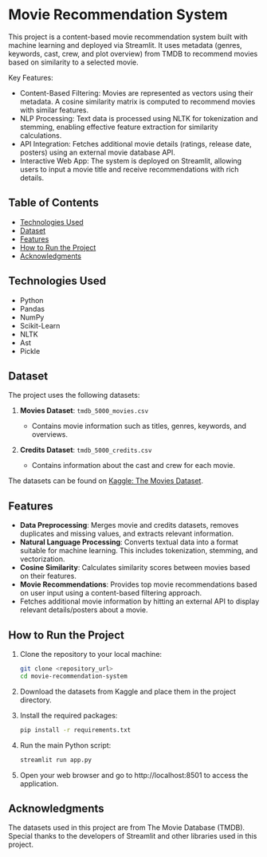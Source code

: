 # Movie Recommendation System

This project is a content-based movie recommendation system built with machine learning and deployed via Streamlit. It uses metadata (genres, keywords, cast, crew, and plot overview) from TMDB to recommend movies based on similarity to a selected movie.

Key Features:
- Content-Based Filtering: Movies are represented as vectors using their metadata. A cosine similarity matrix is computed to recommend movies with 
  similar features.
- NLP Processing: Text data is processed using NLTK for tokenization and stemming, enabling effective feature extraction for similarity calculations.
- API Integration: Fetches additional movie details (ratings, release date, posters) using an external movie database API.
- Interactive Web App: The system is deployed on Streamlit, allowing users to input a movie title and receive recommendations with rich details.


## Table of Contents

- [Technologies Used](#technologies-used)
- [Dataset](#dataset)
- [Features](#features)
- [How to Run the Project](#how-to-run-the-project)
- [Acknowledgments](#acknowledgments)
  

## Technologies Used

- Python
- Pandas
- NumPy
- Scikit-Learn
- NLTK
- Ast
- Pickle

## Dataset

The project uses the following datasets:

1. **Movies Dataset**: `tmdb_5000_movies.csv`
   - Contains movie information such as titles, genres, keywords, and overviews.
   
2. **Credits Dataset**: `tmdb_5000_credits.csv`
   - Contains information about the cast and crew for each movie.

The datasets can be found on [Kaggle: The Movies Dataset](https://www.kaggle.com/datasets/tmdb/tmdb-movie-metadata).

## Features

- **Data Preprocessing**: Merges movie and credits datasets, removes duplicates and missing values, and extracts relevant information.
- **Natural Language Processing**: Converts textual data into a format suitable for machine learning. This includes tokenization, stemming, and vectorization.
- **Cosine Similarity**: Calculates similarity scores between movies based on their features.
- **Movie Recommendations**: Provides top movie recommendations based on user input using a content-based filtering approach.
-  Fetches additional movie information by hitting an external API to display relevant details/posters about a movie.

## How to Run the Project

1. Clone the repository to your local machine:
   ```bash
   git clone <repository_url>
   cd movie-recommendation-system
   
2. Download the datasets from Kaggle and place them in the project directory.

3. Install the required packages:
   ```bash
   pip install -r requirements.txt 

4. Run the main Python script:

   ```bash
   streamlit run app.py
   ```

5. Open your web browser and go to http://localhost:8501 to access the application.


## Acknowledgments
The datasets used in this project are from The Movie Database (TMDB).
Special thanks to the developers of Streamlit and other libraries used in this project.
